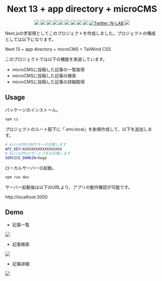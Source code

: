 <h1 align="center">Next 13 + app directory + microCMS</h1>
<p align="center">
  <img src="https://img.shields.io/badge/-Typescript-00bfff.svg?logo=typescript&style=flat">
  <img src="https://img.shields.io/badge/-Next.js-000000.svg?logo=next.js&style=flat">
  <img src="https://img.shields.io/badge/-Node.js-lightyellow.svg?logo=node.js&style=flat">
  <img src="https://img.shields.io/badge/-TailWind CSS-white.svg?logo=tailwind css&style=flat">
  <img src="https://img.shields.io/badge/-ESLint-4B32C3.svg?logo=eslint&style=flat">
  <img src="https://img.shields.io/badge/-Windows-0078D6.svg?logo=windows&style=flat">
  <img src="https://img.shields.io/badge/-Mac-grey.svg?logo=macos&style=flat">
  <img src="https://img.shields.io/badge/-Linux-black.svg?logo=linux&style=flat">
  <img src="https://img.shields.io/badge/-VSCode-007ACC.svg?logo=visualstudiocode&style=flat">
  <a href="https://twitter.com/NL4boratory" target="_blank">
    <img alt="Twitter: N-LAB" src="https://img.shields.io/twitter/follow/NL4boratory.svg?style=social" />
  </a>
  <a href="https://github.com/N-Laboratory" target="_blank">
    <img src="https://img.shields.io/badge/-FollowMyAccount-grey.svg?logo=github&style=flat">
  </a>
</p>

Next.jsの学習用としてこのプロジェクトを作成しました。プロジェクトの構成としては以下になります。

Next 13 + app directory + microCMS + TailWind CSS

このプロジェクトでは以下の機能を実装しています。
* microCMSに投稿した記事の一覧取得
* microCMSに投稿した記事の検索
* microCMSに投稿した記事の詳細取得


## Usage

パッケージのインストール。
```bash
npm ci
```

プロジェクトのルート配下に「.env.local」を新規作成して、以下を追加します。
```bash
# microCMSのAPIキーを記載します
API_KEY=XXXXXXXXXXXXXXXXXX
# microCMSのサービス名を記載します
SERVICE_DOMAIN=hoge
```

ローカルサーバーの起動。
```bash
npm run dev
```
サーバー起動後は以下のURLより、アプリの動作確認が可能です。

http://localhost:3000


## Demo
* 記事一覧
<img src="https://user-images.githubusercontent.com/42198184/236676267-6985a216-7d7c-4913-a617-f3bfca127521.gif">

* 記事検索
<img src="https://user-images.githubusercontent.com/42198184/236676291-4a529a3d-127e-4015-99aa-0c63d154b650.gif">

* 記事詳細
<img src="https://user-images.githubusercontent.com/42198184/236676293-1c76f008-88d0-44db-a0a7-3ecfbcf05dc2.gif">